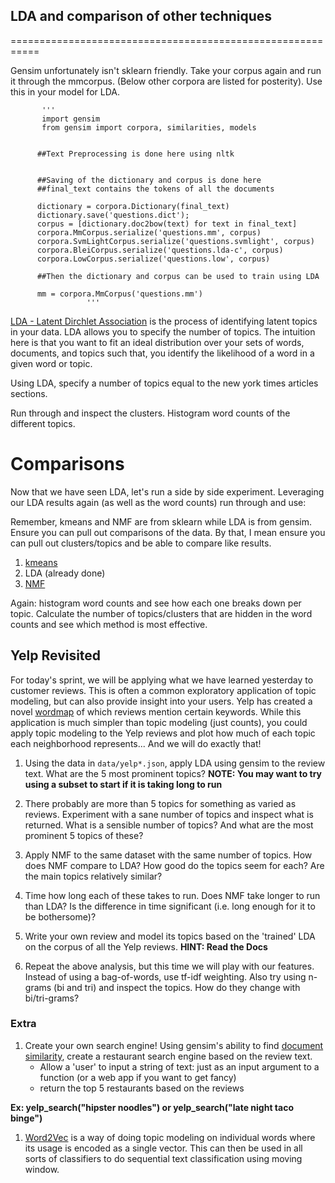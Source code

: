 ## LDA and comparison of other techniques
===========================================================

Gensim unfortunately isn't sklearn friendly. Take your corpus again and run it through the mmcorpus. (Below other corpora are listed for posterity). Use this in your model for LDA.
           
           
           '''
           import gensim
           from gensim import corpora, similarities, models


          ##Text Preprocessing is done here using nltk
          
          
          ##Saving of the dictionary and corpus is done here
          ##final_text contains the tokens of all the documents
          
          dictionary = corpora.Dictionary(final_text)
          dictionary.save('questions.dict');
          corpus = [dictionary.doc2bow(text) for text in final_text]
          corpora.MmCorpus.serialize('questions.mm', corpus)
          corpora.SvmLightCorpus.serialize('questions.svmlight', corpus)
          corpora.BleiCorpus.serialize('questions.lda-c', corpus)
          corpora.LowCorpus.serialize('questions.low', corpus)
          
          ##Then the dictionary and corpus can be used to train using LDA
          
          mm = corpora.MmCorpus('questions.mm')
                     '''

[LDA - Latent Dirchlet Association](http://radimrehurek.com/gensim/models/ldamodel.html) is the process of identifying latent topics in your data. LDA allows you to specify the number of topics. The intuition here is that you want to fit an ideal distribution over your sets of words, documents, and topics such that, you identify the likelihood of a word in a given word or topic.

Using LDA, specify a number of topics equal to the new york times articles sections. 

Run through and inspect the clusters. Histogram word counts of the different topics.


Comparisons
============================================================

Now that we have seen LDA, let's run a side by side experiment. Leveraging our LDA results again (as well as the word counts) run through and use:

Remember, kmeans and NMF are from sklearn while LDA is from gensim. Ensure you can pull out comparisons of the data. By that, I mean ensure you can pull out clusters/topics and be able to compare like results.


1. [kmeans](http://scikit-learn.org/stable/auto_examples/applications/topics_extraction_with_nmf.html#example-applications-topics-extraction-with-nmf-py)
2. LDA (already done)
3. [NMF](http://scikit-learn.org/stable/auto_examples/document_clustering.html#example-document-clustering-py)

Again: histogram word counts and see how each one breaks down per topic. Calculate the number of topics/clusters that are hidden in the word counts and see which method is most effective.

## Yelp Revisited

For today's sprint, we will be applying what we have learned yesterday to customer reviews.  This is often a common exploratory application of topic modeling, but can also provide insight into your users.  Yelp has created a novel [wordmap](http://www.yelp.com/wordmap/sf) of which reviews mention certain keywords.  While this application is much simpler than topic modeling (just counts), you could apply topic modeling to the Yelp reviews and plot how much of each topic each neighborhood represents... And we will do exactly that!

1. Using the data in `data/yelp*.json`, apply LDA using gensim to the review text.  What are the 5 most prominent topics?  __NOTE: You may want to try using a subset to start if it is taking long to run__

2. There probably are more than 5 topics for something as varied as reviews. Experiment with a sane number of topics and inspect what is returned.  What is a sensible number of topics?  And what are the most prominent 5 topics of these?

3.  Apply NMF to the same dataset with the same number of topics.  How does NMF compare to LDA?  How good do the topics seem for each?  Are the main topics relatively similar?

4. Time how long each of these takes to run.  Does NMF take longer to run than LDA?  Is the difference in time significant (i.e. long enough for it to be bothersome)?

5. Write your own review and model its topics based on the 'trained' LDA on the corpus of all the Yelp reviews. __HINT: Read the Docs__

6. Repeat the above analysis, but this time we will play with our features.  Instead of using a bag-of-words, use tf-idf weighting.  Also try using n-grams (bi and tri) and inspect the topics.  How do they change with bi/tri-grams?

### Extra

1. Create your own search engine!  Using gensim's ability to find [document similarity](http://radimrehurek.com/gensim/tut3.html), create a restaurant search engine based on the review text.
    * Allow a 'user' to input a string of text: just as an input argument to a function (or a web app if you want to get fancy)
    * return the top 5 restaurants based on the reviews

__Ex: yelp_search("hipster noodles") or yelp_search("late night taco binge")__



1. [Word2Vec](http://radimrehurek.com/gensim/models/word2vec.html) is a way of doing topic modeling on individual words where its usage is encoded as a single vector. This can then be used in all sorts of classifiers to do sequential text classification using moving window. 

